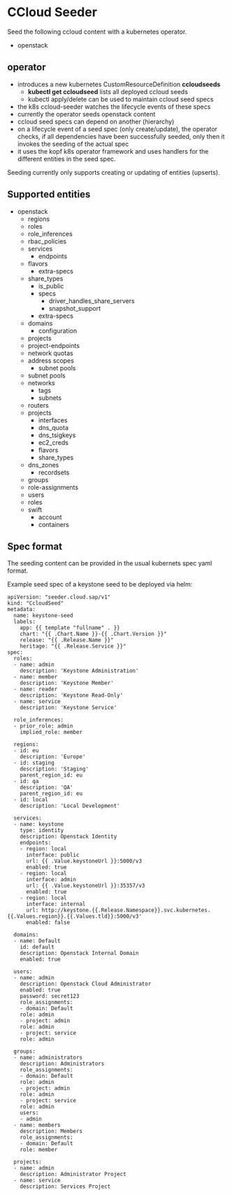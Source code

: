 # CCloud Seeder

Seed the following ccloud content with a kubernetes operator.
- openstack

## operator
- introduces a new kubernetes CustomResourceDefinition **ccloudseeds**
    - **kubectl get ccloudseed** lists all deployed ccloud seeds
    - kubectl apply/delete can be used to maintain ccloud seed specs
- the k8s ccloud-seeder watches the lifecycle events of these specs
- currently the operator seeds openstack content
- ccloud seed specs can depend on another (hierarchy) 
- on a lifecycle event of a seed spec (only create/update), the operator checks,
  if all dependencies have been successfully seeded, only then it invokes the 
  seeding of the actual spec
- it uses the kopf k8s operator framework and uses handlers for the different entities
  in the seed spec.
  
Seeding currently only supports creating or updating of entities (upserts).  

## Supported entities

- openstack
    - regions
    - roles
    - role_inferences
    - rbac_policies
    - services
        - endpoints
    - flavors
        - extra-specs
    - share_types
        - is_public
        - specs
            - driver_handles_share_servers
            - snapshot_support
        - extra-specs
    - domains
        - configuration
    - projects
    - project-endpoints
    - network quotas
    - address scopes
        - subnet pools
    - subnet pools
    - networks
        - tags
        - subnets
    - routers
    - projects
        - interfaces
        - dns_quota
        - dns_tsigkeys
        - ec2_creds
        - flavors
        - share_types
    - dns_zones
        - recordsets
    - groups
    - role-assignments
    - users
    - roles
    - swift 
        - account
        - containers
       
    
## Spec format
    
The seeding content can be provided in the usual kubernets spec yaml format.  
    
Example seed spec of a keystone seed to be deployed via helm:
    
    apiVersion: "seeder.cloud.sap/v1"
    kind: "CcloudSeed"
    metadata:
      name: keystone-seed
      labels:
        app: {{ template "fullname" . }}
        chart: "{{ .Chart.Name }}-{{ .Chart.Version }}"
        release: "{{ .Release.Name }}"
        heritage: "{{ .Release.Service }}"
    spec:
      roles:
      - name: admin
        description: 'Keystone Administration'
      - name: member
        description: 'Keystone Member'
      - name: reader
        description: 'Keystone Read-Only'
      - name: service
        description: 'Keystone Service'
    
      role_inferences:
      - prior_role: admin
        implied_role: member
        
      regions:
      - id: eu
        description: 'Europe'
      - id: staging
        description: 'Staging'
        parent_region_id: eu
      - id: qa
        description: 'QA'
        parent_region_id: eu
      - id: local
        description: 'Local Development'
    
      services:
      - name: keystone
        type: identity
        description: Openstack Identity
        endpoints:
        - region: local
          interface: public
          url: {{ .Value.keystoneUrl }}:5000/v3
          enabled: true
        - region: local
          interface: admin
          url: {{ .Value.keystoneUrl }}:35357/v3
          enabled: true
        - region: local
          interface: internal
          url: http://keystone.{{.Release.Namespace}}.svc.kubernetes.{{.Values.region}}.{{.Values.tld}}:5000/v3'
          enabled: false
    
      domains:
      - name: Default
        id: default
        description: Openstack Internal Domain
        enabled: true
      
      users:
      - name: admin
        description: Openstack Cloud Administrator
        enabled: true
        password: secret123
        role_assignments:
        - domain: Default
        role: admin
        - project: admin
        role: admin
        - project: service
        role: admin

      groups:
      - name: administrators
        description: Administrators
        role_assignments:
        - domain: Default
        role: admin
        - project: admin
        role: admin
        - project: service
        role: admin
        users:
        - admin
      - name: members
        description: Members
        role_assignments:
        - domain: Default
        role: member
    
      projects:
      - name: admin
        description: Administrator Project
      - name: service
        description: Services Project